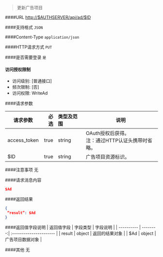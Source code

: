 
> 更新广告项目

####URL
<http://$AUTHSERVER/api/ad/$ID>

####支持格式
`JSON`

####Content-Type
`application/json`

####HTTP请求方式
`PUT`

####是否需要登录
`是`

#### 访问授权限制
* 访问级别: [普通接口]
* 频次限制: [否]
* 访问权限: WriteAd


####请求参数

| 请求参数      |    必选 | 类型及范围  | 说明                                |
| ------------- | -------:| :---------- | ----------------------------------- |
| access_token  | true    | string      | OAuth授权后获得。</br>注：通过HTTP认证头携带时省略。 |
| $ID | true    | string |  广告项目资源标识。

####注意事项
无

####请求消息内容
``` JSON
$Ad
```

####返回结果
``` JSON
{
 “result”: $Ad
}
```
####返回值字段说明
| 返回值字段 | 字段类型 | 字段说明                |
| ---------- | --------:| :---------------------- |
| result  | object  | 返回的结果对象 |
| $Ad | object  | 广告项目数据对象 |

####其他
无

